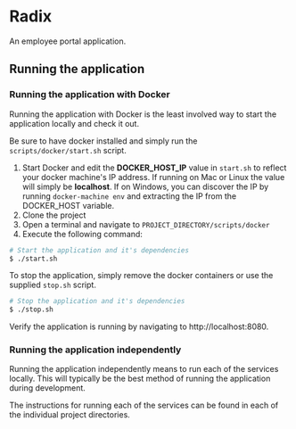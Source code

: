# Radix

An employee portal application.

## Running the application
### Running the application with Docker
Running the application with Docker is the least involved way to start the application locally and check it out.  

Be sure to have docker installed and simply run the ```scripts/docker/start.sh``` script.  

1. Start Docker and edit the **DOCKER_HOST_IP** value in ```start.sh``` to reflect your docker machine's IP address. If running on Mac or Linux the value will simply be **localhost**. If on Windows, you can discover the IP by running ```docker-machine env``` and extracting the IP from the DOCKER_HOST variable.
2. Clone the project
3. Open a terminal and navigate to ```PROJECT_DIRECTORY/scripts/docker```
4. Execute the following command:  

```bash
# Start the application and it's dependencies
$ ./start.sh
```

To stop the application, simply remove the docker containers or use the supplied ```stop.sh``` script.

```bash
# Stop the application and it's dependencies
$ ./stop.sh
```

Verify the application is running by navigating to http://localhost:8080.

### Running the application independently
Running the application independently means to run each of the services locally. This will typically  be the best method of running the application during development.  

The instructions for running each of the services can be found in each of the individual project directories.